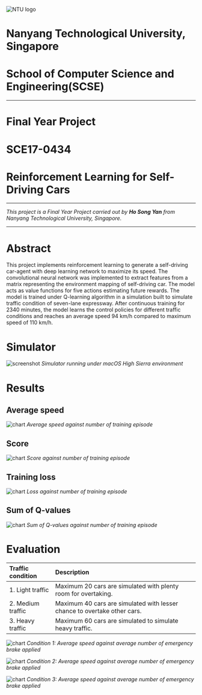 ![NTU logo](http://www.ntu.edu.sg/home/sachin.mishra/img/logo.png)

# Nanyang Technological University, Singapore
# School of Computer Science and Engineering(SCSE)
___
# Final Year Project
# SCE17-0434
# Reinforcement Learning for Self-Driving Cars
___

*This project is a Final Year Project carried out by **Ho Song Yan** from Nanyang Technological University, Singapore.*

___

# Abstract

This project implements reinforcement learning to generate a self-driving car-agent with deep learning network to maximize its speed. The convolutional neural network was implemented to extract features from a matrix representing the environment mapping of self-driving car. The model acts as value functions for five actions estimating future rewards. The model is trained under Q-learning algorithm in a simulation built to simulate traffic condition of seven-lane expressway. After continuous training for 2340 minutes, the model learns the control policies for different traffic conditions and reaches an average speed 94 km/h compared to maximum speed of 110 km/h.

# Simulator

![screenshot](https://raw.githubusercontent.com/songyanho/Reinforcement-Learning-for-Self-Driving-Cars/master/images/screenshot.png)
*Simulator running under macOS High Sierra environment*

# Results

## Average speed

![chart](https://raw.githubusercontent.com/songyanho/Reinforcement-Learning-for-Self-Driving-Cars/master/images/average_speed_training.png)
*Average speed against number of training episode*

## Score

![chart](https://raw.githubusercontent.com/songyanho/Reinforcement-Learning-for-Self-Driving-Cars/master/images/score_training.png)
*Score against number of training episode*

## Training loss

![chart](https://raw.githubusercontent.com/songyanho/Reinforcement-Learning-for-Self-Driving-Cars/master/images/loss_training.png)
*Loss against number of training episode*

## Sum of Q-values

![chart](https://raw.githubusercontent.com/songyanho/Reinforcement-Learning-for-Self-Driving-Cars/master/images/sum_of_q_values_training.png)
*Sum of Q-values against number of training episode*

# Evaluation

| Traffic condition | Description |
|:--|:---|
|1. Light traffic|Maximum 20 cars are simulated with plenty room for overtaking.|
|2. Medium traffic|Maximum 40 cars are simulated with lesser chance to overtake other cars.|
|3. Heavy traffic|Maximum 60 cars are simulated to simulate heavy traffic. |

![chart](https://raw.githubusercontent.com/songyanho/Reinforcement-Learning-for-Self-Driving-Cars/master/images/speed_brake_test.png)
*Condition 1: Average speed against average number of emergency brake applied*

![chart](https://raw.githubusercontent.com/songyanho/Reinforcement-Learning-for-Self-Driving-Cars/master/images/speed_brake_test_2.png)
*Condition 2: Average speed against average number of emergency brake applied*

![chart](https://raw.githubusercontent.com/songyanho/Reinforcement-Learning-for-Self-Driving-Cars/master/images/speed_brake_test_3.png)
*Condition 3: Average speed against average number of emergency brake applied*

